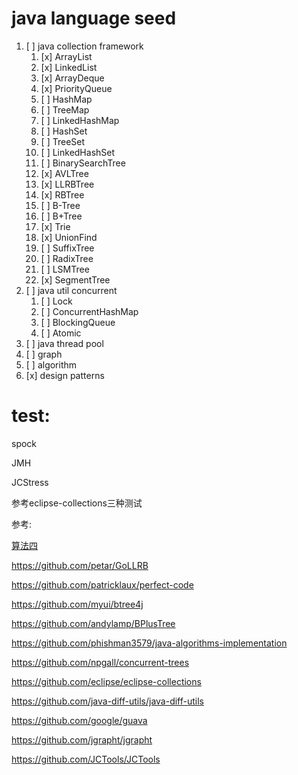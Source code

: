 # java language seed

1. [ ] java collection framework
    1. [x] ArrayList
    2. [x] LinkedList
    3. [x] ArrayDeque
    4. [x] PriorityQueue
    5. [ ] HashMap
    6. [ ] TreeMap
    7. [ ] LinkedHashMap
    8. [ ] HashSet
    9. [ ] TreeSet
    10. [ ] LinkedHashSet
    11. [ ] BinarySearchTree
    12. [x] AVLTree
    13. [x] LLRBTree
    14. [x] RBTree
    15. [ ] B-Tree
    16. [ ] B+Tree
    17. [x] Trie
    18. [x] UnionFind
    19. [ ] SuffixTree
    20. [ ] RadixTree
    21. [ ] LSMTree
    22. [x] SegmentTree
2. [ ] java util concurrent
    1. [ ] Lock
    2. [ ] ConcurrentHashMap
    3. [ ] BlockingQueue
    4. [ ] Atomic
3. [ ] java thread pool
4. [ ] graph
5. [ ] algorithm
6. [x] design patterns

# test:

spock

JMH

JCStress

参考eclipse-collections三种测试

参考:

[算法四](https://github.com/kevin-wayne/algs4)

https://github.com/petar/GoLLRB

https://github.com/patricklaux/perfect-code

https://github.com/myui/btree4j

https://github.com/andylamp/BPlusTree

https://github.com/phishman3579/java-algorithms-implementation

https://github.com/npgall/concurrent-trees

https://github.com/eclipse/eclipse-collections

https://github.com/java-diff-utils/java-diff-utils

https://github.com/google/guava

https://github.com/jgrapht/jgrapht

https://github.com/JCTools/JCTools
